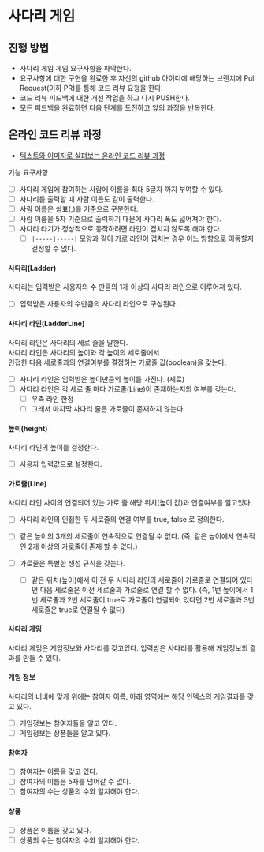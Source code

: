 # 사다리 게임
## 진행 방법
* 사다리 게임 게임 요구사항을 파악한다.
* 요구사항에 대한 구현을 완료한 후 자신의 github 아이디에 해당하는 브랜치에 Pull Request(이하 PR)를 통해 코드 리뷰 요청을 한다.
* 코드 리뷰 피드백에 대한 개선 작업을 하고 다시 PUSH한다.
* 모든 피드백을 완료하면 다음 단계를 도전하고 앞의 과정을 반복한다.

## 온라인 코드 리뷰 과정
* [텍스트와 이미지로 살펴보는 온라인 코드 리뷰 과정](https://github.com/nextstep-step/nextstep-docs/tree/master/codereview)

기능 요구사항
- [ ] 사다리 게임에 참여하는 사람에 이름을 최대 5글자 까지 부여할 수 있다.
- [ ] 사다리를 출력할 때 사람 이름도 같이 출력한다.
- [ ] 사람 이름은 쉼표(,)를 기준으로 구분한다.
- [ ] 사람 이름을 5자 기준으로 출력하기 때문에 사다리 폭도 넓어져야 한다. 
- [ ] 사다리 타기가 정상적으로 동작하려면 라인이 겹치지 않도록 해야 한다.
    - [ ] `|-----|-----|` 모양과 같이 가로 라인이 겹치는 경우 어느 방향으로 이동할지 결정할 수 없다.

#### 사다리(Ladder)
사다리는 입력받은 사용자의 수 만큼의 1개 이상의 사다리 라인으로 이루어져 있다.

- [ ] 입력받은 사용자의 수만큼의 사다리 라인으로 구성된다.

#### 사다리 라인(LadderLine)
사다리 라인은 사다리의 세로 줄을 말한다.  
사다리 라인은 사다리의 높이와 각 높이의 세로줄에서  
인접한 다음 세로줄과의 연결여부를 결정하는 가로줄 값(boolean)을 갖는다.  

- [ ] 사다리 라인은 입력받은 높이만큼의 높이를 가진다. (세로)
- [ ] 사다리 라인은 각 세로 줄 마다 가로줄(Line)이 존재하는지의 여부를 갖는다.
    - [ ] 우측 라인 한정
    - [ ] 그래서 마지막 사다리 줄은 가로줄이 존재하지 않는다

#### 높이(height)
사다리 라인의 높이를 결정한다.  

- [ ] 사용자 입력값으로 설정한다.
  
#### 가로줄(Line)
사다리 라인 사이의 연결되어 있는 가로 줄
해당 위치(높이 값)과 연결여부를 알고있다.  

- [ ] 사다리 라인의 인접한 두 세로줄의 연결 여부를 true, false 로 정의한다.
- [ ] 같은 높이의 3개의 세로줄이 연속적으로 연결될 수 없다.
    (즉, 같은 높이에서 연속적인 2개 이상의 가로줄이 존재 할 수 없다.)
           
- [ ] 가로줄은 특별한 생성 규칙을 갖는다.
    - [ ] 같은 위치(높이)에서 이 전 두 사다리 라인의 세로줄이 가로줄로 연결되어 있다면
    다음 세로줄은 이전 세로줄과 가로줄로 연결 할 수 없다.
    (즉, 1번 높이에서 1번 세로줄과 2번 세로줄이 true로 가로줄이 연결되어 있다면
    2번 세로줄과 3번 세로줄은 true로 연결될 수 없다)
    
#### 사다리 게임
사다리 게임은 게임정보와 사다리를 갖고있다.
입력받은 사다리를 활용해 게임정보의 결과를 만들 수 있다.

#### 게임 정보
사다리의 너비에 맞게 위에는 참여자 이름, 아래 영역에는 해당 인덱스의 게임결과를 갖고 있다.
- [ ] 게임정보는 참여자들을 알고 있다.
- [ ] 게임정보는 상품들을 알고 있다.  

#### 참여자
- [ ] 참여자는 이름을 갖고 있다.
- [ ] 참여자의 이름은 5자를 넘어갈 수 없다.
- [ ] 참여자의 수는 상품의 수와 일치해야 한다.

#### 상품
- [ ] 상품은 이름을 갖고 있다.
- [ ] 상품의 수는 참여자의 수와 일치해야 한다.
